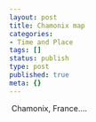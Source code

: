 ```yaml
---
layout: post
title: Chamonix map
categories:
- Time and Place
tags: []
status: publish
type: post
published: true
meta: {}
---
```

 Chamonix, France....
